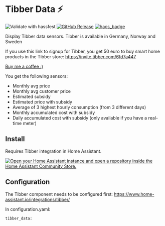 # Tibber Data :zap: 
![Validate with hassfest](https://github.com/Danielhiversen/home_assistant_tibber_custom/workflows/Validate%20with%20hassfest/badge.svg)
[![GitHub Release][releases-shield]][releases]
[![hacs_badge](https://img.shields.io/badge/HACS-Custom-orange.svg)](https://github.com/custom-components/hacs)

Display Tibber data sensors.
Tibber is available in Germany, Norway and Sweden


If you use this link to signup for Tibber, you get 50 euro to buy smart home products in the Tibber store: https://invite.tibber.com/6fd7a447

[Buy me a coffee :)](http://paypal.me/dahoiv)

You get the following sensors:
* Monthly avg price
* Monthly avg customer price
* Estimated subsidy
* Estimated price with subsidy
* Average of 3 highest hourly consumption (from 3 different days)
* Monthly accumulated cost with subsidy
* Daily accumulated cost with subsidy (only available if you have a real-time meter)



## Install
Requires Tibber integration in Home Assistant.

[![Open your Home Assistant instance and open a repository inside the Home Assistant Community Store.](https://my.home-assistant.io/badges/hacs_repository.svg)](https://my.home-assistant.io/redirect/hacs_repository/?owner=Danielhiversen&repository=home_assistant_tibber_data&category=integration)

## Configuration 

The Tibber component needs to be configured first: https://www.home-assistant.io/integrations/tibber/

In configuration.yaml:

```
tibber_data:
```


[releases]: https://github.com/Danielhiversen/home_assistant_tibber_data/releases
[releases-shield]: https://img.shields.io/github/release/Danielhiversen/home_assistant_tibber_data.svg?style=popout
[downloads-total-shield]: https://img.shields.io/github/downloads/Danielhiversen/home_assistant_tibber_data/total
[hacs-shield]: https://img.shields.io/badge/HACS-Default-orange.svg
[hacs]: https://hacs.xyz/docs/default_repositories
